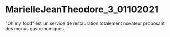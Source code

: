 # MarielleJeanTheodore_3_01102021
"Oh my food" est un service de restauration totalement novateur proposant des menus gastronomiques.
